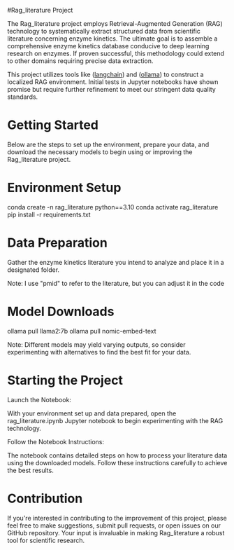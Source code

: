 #Rag_literature Project

The Rag_literature project employs Retrieval-Augmented Generation (RAG) technology to systematically extract structured data from scientific literature concerning enzyme kinetics. The ultimate goal is to assemble a comprehensive enzyme kinetics database conducive to deep learning research on enzymes. If proven successful, this methodology could extend to other domains requiring precise data extraction.

This project utilizes tools like ([langchain](https://www.langchain.com/)) and ([ollama](https://ollama.com/)) to construct a localized RAG environment. Initial tests in Jupyter notebooks have shown promise but require further refinement to meet our stringent data quality standards.

# Getting Started
Below are the steps to set up the environment, prepare your data, and download the necessary models to begin using or improving the Rag_literature project.

# Environment Setup
conda create -n rag_literature python==3.10
conda activate rag_literature
pip install -r requirements.txt

# Data Preparation
Gather the enzyme kinetics literature you intend to analyze and place it in a designated folder.

Note: I use "pmid" to refer to the literature, but you can adjust it in the code

# Model Downloads
ollama pull llama2:7b
ollama pull nomic-embed-text

Note: Different models may yield varying outputs, so consider experimenting with alternatives to find the best fit for your data.

# Starting the Project
Launch the Notebook:

With your environment set up and data prepared, open the rag_literature.ipynb Jupyter notebook to begin experimenting with the RAG technology.

Follow the Notebook Instructions:

The notebook contains detailed steps on how to process your literature data using the downloaded models. Follow these instructions carefully to achieve the best results.

# Contribution
If you're interested in contributing to the improvement of this project, please feel free to make suggestions, submit pull requests, or open issues on our GitHub repository. Your input is invaluable in making Rag_literature a robust tool for scientific research.
